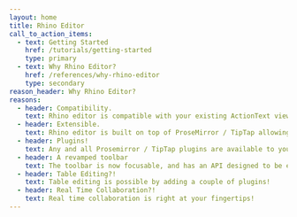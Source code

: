 ```yaml
---
layout: home
title: Rhino Editor
call_to_action_items:
  - text: Getting Started
    href: /tutorials/getting-started
    type: primary
  - text: Why Rhino Editor?
    href: /references/why-rhino-editor
    type: secondary
reason_header: Why Rhino Editor?
reasons:
  - header: Compatibility.
    text: Rhino editor is compatible with your existing ActionText views.
  - header: Extensible.
    text: Rhino editor is built on top of ProseMirror / TipTap allowing for greater customization.
  - header: Plugins!
    text: Any and all Prosemirror / TipTap plugins are available to you!
  - header: A revamped toolbar
    text: The toolbar is now focusable, and has an API designed to be extended.
  - header: Table Editing?!
    text: Table editing is possible by adding a couple of plugins!
  - header: Real Time Collaboration?!
    text: Real time collaboration is right at your fingertips!
---
```

